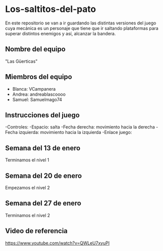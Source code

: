 # Los-saltitos-del-pato
En este repositorio se van a ir guardando las distintas versiones del juego cuya mecánica es un personaje que tiene que ir saltando plataformas para superar distintos enemigos y así, alcanzar la bandera.

## Nombre del equipo
"Las Güerticas"

## Miembros del equipo
 - Blanca: VCampanera
 - Andrea: andreablascoooo
 - Samuel: Samuelmago74

## Instrucciones del juego 
-Controles: 
-Espacio: salta
-Fecha derecha: movimiento hacia la derecha
-Fecha izquierda: movimiento hacia la izquierda
-Enlace juego: 

## Semana del 13 de enero
 Terminamos el nivel 1 

 ## Semana del 20 de enero
 Empezamos el nivel 2

 ## Semana del 27 de enero
 Terminamos el nivel 2 

 ## Video de referencia
 https://www.youtube.com/watch?v=QWLeU7xyuPI
